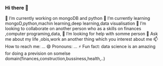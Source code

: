 ### Hi there 👋
🔭 I’m currently working on mongoDB and python
 🌱 I’m currently learning mongoD,python,machin learning,deep learning,data visualisation
 👯 I’m looking to collaborate on another person who as a skills on finances ,computer programing,data,
 🤔 I’m looking for help with  somme person 
 💬 Ask me about  my life ,obis,work an another thing which you interest about me 
 📫 How to reach me: ...
 😄 Pronouns: ...
 ⚡ Fun fact: data science is an amazing for doing a prevision on somelse domain(finances,construction,bussiness,health,..)
<!--
**Vulgane034/Vulgane034** is a ✨ _special_ ✨ repository because its `README.md` (this file) appears on your GitHub profile.

Here are some ideas to get you started:

 
-->
